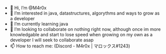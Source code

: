 - 👋 Hi, I’m @M4r0x
- 👀 I’m interested in java, datastructures, algorythms and ways to grow as a developer
- 🌱 I’m currently learning java
- 💞️ I’m looking to collaborate on nothing right now, although once im more knowledgable and start to lose speed when growing on my own as a developer I will seek to collaborate asap
- 📫 How to reach me: (Discord - M4r0x | マロックス#1243)
<!---
M4r0x/M4r0x is a ✨ special ✨ repository because its `README.md` (this file) appears on your GitHub profile.
You can click the Preview link to take a look at your changes.
--->
